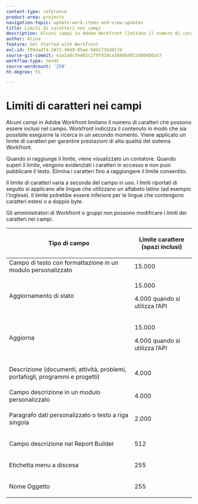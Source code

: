```yaml
---
content-type: reference
product-area: projects
navigation-topic: update-work-items-and-view-updates
title: Limiti di caratteri nei campi
description: Alcuni campi in Adobe Workfront limitano il numero di caratteri che possono essere inclusi nel campo. Workfront indicizza il contenuto in modo che sia possibile eseguirne la ricerca in un secondo momento. Viene applicato un limite di caratteri per garantire prestazioni di alta qualità del sistema Workfront.
author: Alina
feature: Get Started with Workfront
exl-id: f09dadf4-24f2-46d9-85ae-6081731d917d
source-git-commit: e2a2a8cfe402c1f9f810ca360db4912d804b0a57
workflow-type: tm+mt
source-wordcount: '250'
ht-degree: 5%

---
```


# Limiti di caratteri nei campi

Alcuni campi in Adobe Workfront limitano il numero di caratteri che possono essere inclusi nel campo. Workfront indicizza il contenuto in modo che sia possibile eseguirne la ricerca in un secondo momento. Viene applicato un limite di caratteri per garantire prestazioni di alta qualità del sistema Workfront.

Quando si raggiunge il limite, viene visualizzato un contatore. Quando superi il limite, vengono evidenziati i caratteri in eccesso e non puoi pubblicare il testo. Elimina i caratteri fino a raggiungere il limite consentito.

Il limite di caratteri varia a seconda del campo in uso. I limiti riportati di seguito si applicano alle lingue che utilizzano un alfabeto latino (ad esempio l&#39;inglese). Il limite potrebbe essere inferiore per le lingue che contengono caratteri estesi o a doppio byte.

Gli amministratori di Workfront o gruppi non possono modificare i limiti dei caratteri nei campi.

<table style="table-layout:auto"> 
 <col> 
 <col> 
 <thead> 
  <tr> 
   <th> <p><strong>Tipo di campo</strong> </p> </th> 
   <th> <p><strong>Limite carattere (</strong><strong>spazi inclusi)</strong> </p> </th> 
  </tr> 
 </thead> 
 <tbody> 
  <tr> 
   <td>Campo di testo con formattazione in un modulo personalizzato</td> 
   <td>15.000</td> 
  </tr> 
  <tr> 
   <td> <p>Aggiornamento di stato</p> </td> 
   <td> <p>15.000</p>
   <p> 4.000 quando si utilizza l’API</p> </td> 
  </tr> 
  <tr> 
   <td> <p>Aggiorna</p> </td> 
   <td> <p>15.000</p> 
   <p> 4.000 quando si utilizza l’API</p></td> 
  </tr> 
  <tr> 
   <td> <p>Descrizione (documenti, attività, problemi, portafogli, programmi e progetti)</p> </td> 
   <td> <p>4.000</p> </td> 
  </tr> 
  <tr> 
   <td>Campo descrizione in un modulo personalizzato</td> 
   <td>4.000</td> 
  </tr> 
  <tr> 
   <td> <p>Paragrafo dati personalizzato o testo a riga singola </p> </td> 
   <td> <p>2.000</p> </td> 
  </tr> 
  <tr> 
   <td> <p>Campo descrizione nel Report Builder</p> </td> 
   <td> <p>512</p> </td> 
  </tr> 
  <tr> 
   <td> <p>Etichetta menu a discesa</p> </td> 
   <td> <p>255</p> </td> 
  </tr> 
  <tr> 
   <td> <p>Nome Oggetto</p> </td> 
   <td> <p>255</p> </td> 
  </tr> 
 </tbody> 
</table>
